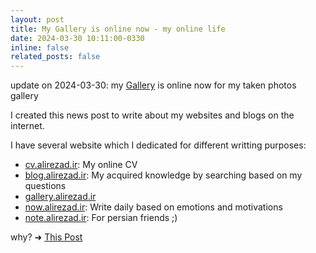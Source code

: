 ```yaml
---
layout: post
title: My Gallery is online now - my online life
date: 2024-03-30 10:11:00-0330
inline: false
related_posts: false
---
```


update on 2024-03-30: my [Gallery](https://gallery.alirezad.ir) is online now for my taken photos gallery

I created this news post to write about my websites and blogs on the internet.

I have several website which I dedicated for different writting purposes:
- [cv.alirezad.ir](https://cv.alirezad.ir): My online CV
- [blog.alirezad.ir](https://blog.alirezad.ir/): My acquired knowledge by searching based on my questions
- [gallery.alirezad.ir](https://gallery.alirezad.ir)
- [now.alirezad.ir](https://now.alirezad.ir): Write daily based on emotions and motivations
- [note.alirezad.ir](https://note.alirezad.ir): For persian friends ;)

why?  ➜  [This Post](https://alirezad.ir/blog/2022/the-idea-behind-my-blog/)
